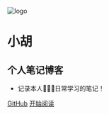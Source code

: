 ![logo](_media/logo.png)

# 小胡

## 个人笔记博客

- 记录本人👨🏻‍💻日常学习的笔记！

[GitHub](<https://github.com/snow-hh/snow-hh.github.io>)
[开始阅读](README.md)